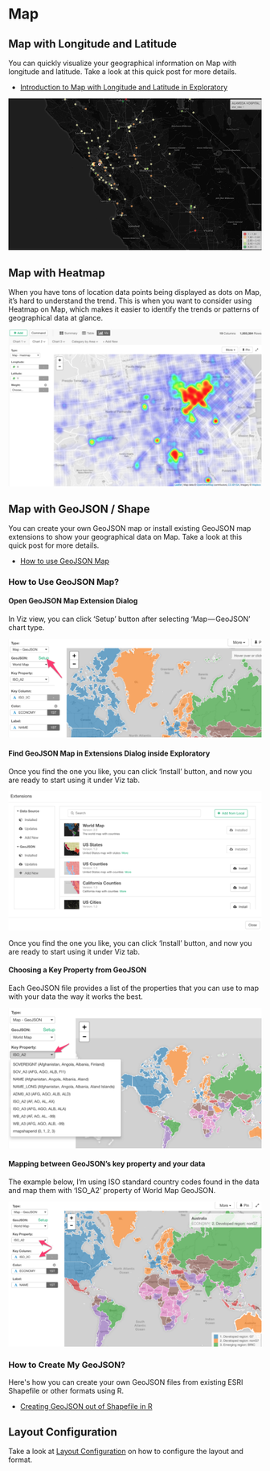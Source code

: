 # Map

## Map with Longitude and Latitude

You can quickly visualize your geographical information on Map with longitude and latitude. Take a look at this quick post for more details.

* [Introduction to Map with Longitude and Latitude in Exploratory](https://blog.exploratory.io/introduction-to-map-with-longitude-and-latitude-in-exploratory-3716cbcd710)

![](images/map.png)

## Map with Heatmap

When you have tons of location data points being displayed as dots on Map, it’s hard to understand the trend. This is when you want to consider using Heatmap on Map, which makes it easier to identify the trends or patterns of geographical data at glance.

![](images/map-heatmap.png)

## Map with GeoJSON / Shape

You can create your own GeoJSON map or install existing GeoJSON map extensions to show your geographical data on Map.
Take a look at this quick post for more details.

* [How to use GeoJSON Map](https://exploratory.io/note/kei/6949005180287436)

### How to Use GeoJSON Map?

#### Open GeoJSON Map Extension Dialog

In Viz view, you can click ‘Setup’ button after selecting ‘Map — GeoJSON’ chart type.

![](images/geojson4.png)

#### Find GeoJSON Map in Extensions Dialog inside Exploratory

Once you find the one you like, you can click ‘Install’ button, and now you are ready to start using it under Viz tab.

![](images/geojson.png)

Once you find the one you like, you can click ‘Install’ button, and now you are ready to start using it under Viz tab.

#### Choosing a Key Property from GeoJSON

Each GeoJSON file provides a list of the properties that you can use to map with your data the way it works the best.

![](images/geojson2.png)

#### Mapping between GeoJSON’s key property and your data

The example below, I’m using ISO standard country codes found in the data and map them with ‘ISO_A2’ property of World Map GeoJSON.

![](images/geojson3.png)

### How to Create My GeoJSON?

Here's how you can create your own GeoJSON files from existing ESRI Shapefile or other formats using R.

* [Creating GeoJSON out of Shapefile in R](https://blog.exploratory.io/creating-geojson-out-of-shapefile-in-r-40bc0005857d)


## Layout Configuration

Take a look at [Layout Configuration](layout.md) on how to configure the layout and format. 
